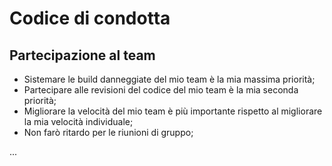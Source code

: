 # Codice di condotta

## Partecipazione al team

- Sistemare le build danneggiate del mio team è la mia massima priorità;
- Partecipare alle revisioni del codice del mio team è la mia seconda priorità;
- Migliorare la velocità del mio team è più importante rispetto al migliorare la mia velocità individuale;
- Non farò ritardo per le riunioni di gruppo;

...